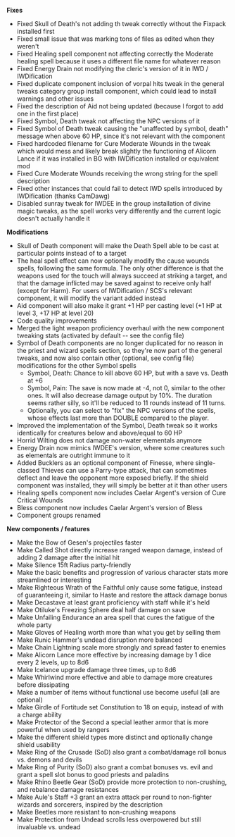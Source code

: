 **Fixes**
- Fixed Skull of Death's not adding th tweak correctly without the Fixpack installed first
- Fixed small issue that was marking tons of files as edited when they weren't
- Fixed Healing spell component not affecting correctly the Moderate healing spell because it uses a different file name for whatever reason
- Fixed Energy Drain not modifying the cleric's version of it in IWD / IWDification
- Fixed duplicate component inclusion of vorpal hits tweak in the general tweaks category group install component, which could lead to install warnings and other issues
- Fixed the description of Aid not being updated (because I forgot to add one in the first place)
- Fixed Symbol, Death tweak not affecting the NPC versions of it
- Fixed Symbol of Death tweak causing the "unaffected by symbol, death" message when above 60 HP, since it's not relevant with the component
- Fixed hardcoded filename for Cure Moderate Wounds in the tweak which would mess and likely break slightly the functioning of Alicorn Lance if it was installed in BG with IWDification installed or equivalent mod
- Fixed Cure Moderate Wounds receiving the wrong string for the spell description
- Fixed other instances that could fail to detect IWD spells introduced by IWDification (thanks CamDawg)
- Disabled sunray tweak for IWDEE in the group installation of divine magic tweaks, as the spell works very differently and the current logic doesn't actually handle it

**Modifications**
- Skull of Death component will make the Death Spell able to be cast at particular points instead of to a target
- The heal spell effect can now optionally modify the cause wounds spells, following the same formula. The only other difference is that the weapons used for the touch will always succeed at striking a target, and that the damage inflicted may be saved against to receive only half (except for Harm). For users of IWDification / SCS's relevant component, it will modify the variant added instead
- Aid component will also make it grant +1 HP per casting level (+1 HP at level 3, +17 HP at level 20)
- Code quality improvements
- Merged the light weapon proficiency overhaul with the new component tweaking stats (activated by default -- see the config file)
- Symbol of Death components are no longer duplicated for no reason in the priest and wizard spells section, so they're now part of the general tweaks, and now also contain other (optional, see config file) modifications for the other Symbol spells
	- Symbol, Death: Chance to kill above 60 HP, but with a save vs. Death at +6
	- Symbol, Pain: The save is now made at -4, not 0, similar to the other ones. It will also decrease damage output by 10%. The duration seems rather silly, so it'll be reduced to 11 rounds instead of 11 turns.
	- Optionally, you can select to "fix" the NPC versions of the spells, whose effects last more than DOUBLE compared to the player.
- Improved the implementation of the Symbol, Death tweak so it works identically for creatures below and above/equal to 60 HP
- Horrid Wilting does not damage non-water elementals anymore
- Energy Drain now mimics IWDEE's version, where some creatures such as elementals are outright immune to it
- Added Bucklers as an optional component of Finesse, where single-classed Thieves can use a Parry-type attack, that can sometimes deflect and leave the opponent more exposed briefly. If the shield component was installed, they will simply be better at it than other users
- Healing spells component now includes Caelar Argent's version of Cure Critical Wounds
- Bless component now includes Caelar Argent's version of Bless
- Component groups renamed


**New components / features**
- Make the Bow of Gesen's projectiles faster
- Make Called Shot directly increase ranged weapon damage, instead of adding 2 damage after the initial hit
- Make Silence 15ft Radius party-friendly
- Make the basic benefits and progression of various character stats more streamlined or interesting
- Make Righteous Wrath of the Faithful only cause some fatigue, instead of guaranteeing it, similar to Haste and restore the attack damage bonus
- Make Decastave at least grant proficiency with staff while it's held
- Make Otiluke's Freezing Sphere deal half damage on save
- Make Unfailing Endurance an area spell that cures the fatigue of the whole party
- Make Gloves of Healing worth more than what you get by selling them
- Make Runic Hammer's undead disruption more balanced
- Make Chain Lightning scale more strongly and spread faster to enemies
- Make Alicorn Lance more effective by increasing damage by 1 dice every 2 levels, up to 8d6
- Make Icelance upgrade damage three times, up to 8d6
- Make Whirlwind more effective and able to damage more creatures before dissipating
- Make a number of items without functional use become useful (all are optional)
- Make Girdle of Fortitude set Constitution to 18 on equip, instead of with a charge ability
- Make Protector of the Second a special leather armor that is more powerful when used by rangers
- Make the different shield types more distinct and optionally change shield usability
- Make Ring of the Crusade (SoD) also grant a combat/damage roll bonus vs. demons and devils
- Make Ring of Purity (SoD) also grant a combat bonuses vs. evil and grant a spell slot bonus to good priests and paladins
- Make Rhino Beetle Gear (SoD) provide more protection to non-crushing, and rebalance damage resistances
- Make Aule's Staff +3 grant an extra attack per round to non-fighter wizards and sorcerers, inspired by the description
- Make Beetles more resistant to non-crushing weapons
- Make Protection from Undead scrolls less overpowered but still invaluable vs. undead
